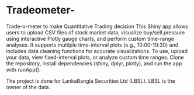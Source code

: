 # Tradeometer-
Trade-o-meter to make Quantitative Trading decision
This Shiny app allows users to upload CSV files of stock market data,
visualize buy/sell pressure using interactive Plotly gauge charts, and perform custom time-range analyses.
It supports multiple time-interval plots (e.g., 10:00-10:30) and includes data cleaning functions for accurate visualizations. 
To use, upload your data, view fixed-interval plots, or analyze custom time ranges.
Clone the repository, install dependencies (shiny, dplyr, plotly), and run the app with runApp().

The project is done for LankaBangla Securities Ltd (LBSL). LBSL is the owner of the data.  
